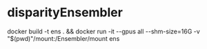# disparityEnsembler
docker build -t ens . && docker run -it --gpus all --shm-size=16G -v "$(pwd)"/mount:/Ensembler/mount ens
